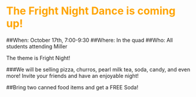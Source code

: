<h1 style="color:orange">The Fright Night Dance is coming up!</h1>

##When: October 17th, 7:00-9:30
##Where: In the quad
##Who: All students attending Miller

The theme is Fright Night!

###We will be selling pizza, churros, pearl milk tea, soda, candy, and even more!  Invite your friends and have an enjoyable night!

##Bring two canned food items and get a FREE Soda!
